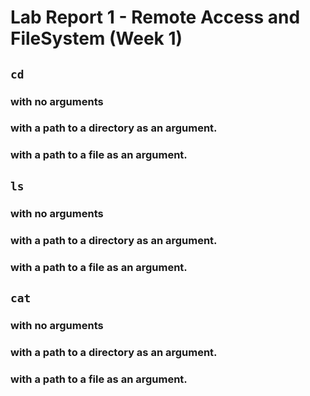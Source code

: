# Lab Report 1 - Remote Access and FileSystem (Week 1)
## `cd`
### with no arguments
### with a path to a directory as an argument.
### with a path to a file as an argument.

## `ls`
### with no arguments
### with a path to a directory as an argument.
### with a path to a file as an argument.

## `cat`
### with no arguments
### with a path to a directory as an argument.
### with a path to a file as an argument.
